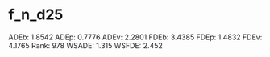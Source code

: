 # f_n_d25

ADEb: 1.8542
ADEp: 0.7776
ADEv: 2.2801
FDEb: 3.4385
FDEp: 1.4832
FDEv: 4.1765
Rank: 978
WSADE: 1.315
WSFDE: 2.452